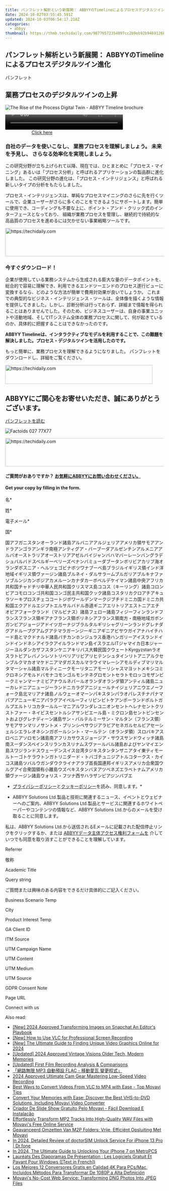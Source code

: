 ```yaml
---
title: パンフレット解析という新展開： ABBYYのTimelineによるプロセスデジタルツイン進化
date: 2024-10-02T03:55:45.591Z
updated: 2024-10-03T06:54:17.218Z
categories:
  - abbyy
thumbnail: https://thmb.techidaily.com/98776572354897cc2b9eb92b9469126b6b1576e9ed20c23d2405392dbcb37fbd.jpg
---
```


## パンフレット解析という新展開： ABBYYのTimelineによるプロセスデジタルツイン進化

パンフレット

## 業務プロセスのデジタルツインの上昇

![The Rise of the Process Digital Twin - ABBYY Timeline brochure](https://static1.abbyy.com/abbyycommedia/30459/21d-digitaltwin-jp-262x340.png)

<!-- affiliate ads begin -->
<span id="1936838">
					<video width="374" height="48" style="cursor:pointer"
           poster="//a.impactradius-go.com/display-clicktoplayimage/1936838.png"
           onclick="if(!this.playClicked){this.play();this.setAttribute('controls',true);this.playClicked=true;}">
	   <source src="//a.impactradius-go.com/display-ad/18409-1936838">
	   <img src="//a.impactradius-go.com/display-clicktoplayimage/1936838.png" style="border: none; height: 100%; width: 100%; object-fit: contain">
	</video>
	<div style="width:234px;text-align:center"><a href="javascript:window.open(decodeURIComponent('https%3A%2F%2Fcoinrule.sjv.io%2Fc%2F5597632%2F1936838%2F18409'), '_blank');void(0);">Click here</a></div>
</span>
<img height="0" width="0" src="https://imp.pxf.io/i/5597632/1936838/18409" style="position:absolute;visibility:hidden;" border="0" />
<!-- affiliate ads end -->

### 自社のデータを使いこなし、 業務プロセスを理解しましょう。 未来を予見し、 さらなる効率化を実現しましょう。

この研究分野が立ち上げられて以降、現在では、ひとまとめに「プロセス・マイニング」あるいは「プロセス分析」と呼ばれるアプリケーションの製品群に進化しました。 この研究分野の進化は、「プロセス・インテリジェンス」と呼ばれる新しいタイプの分析をもたらしました。

プロセス・インテリジェンスは、単純なプロセスマイニングのさらに先を行くツールで、企業ユーザーがさらに多くのことをできるようにサポートします。簡単に使用でき、コーディングも不要な上に、ポイント・アンド・クリック式のインターフェースとなっており、 組織が業務プロセスを管理し、継続的で持続的な高品質のプロセスを進めるには欠かせない事業戦略ツールです。

<!-- affiliate ads begin -->
<a href="https://aligracehair.sjv.io/c/5597632/1938721/19272" target="_top" id="1938721">
  <img src="//a.impactradius-go.com/display-ad/19272-1938721" border="0" alt="https://techidaily.com" width="728" height="90"/>
</a>
<img height="0" width="0" src="https://aligracehair.sjv.io/i/5597632/1938721/19272" style="position:absolute;visibility:hidden;" border="0" />
<!-- affiliate ads end -->

### 今すぐダウンロード！

企業が使用している業務システムから生成される膨大な量のデータポイントを、総合的で容易に理解でき、利用できるエンドツーエンドのプロセス遂行ビューに変換するなら、どのような方法が簡単で費用対効果が良いでしょうか。 これまでの典型的なビジネス・インテリジェンス・ツールは、全体像を描くような情報を提供してきました。しかし、診断分析は行っておらず、詳細まで情報を得られることはありませんでした。そのため、ビジネスユーザーは、自身の事業ユニットや活動地域、そしてITシステム全体の業務プロセスに関して、何が起きているのか、具体的に把握することはできなかったのです。

**ABBYY Timelineは、インタラクティブなモデルを利用することで、この難題を解決しました。プロセス・デジタルツインを活用したのです。**

もっと簡単に、業務プロセスを理解できるようになりました。 パンフレットをダウンロードし、詳細をご覧ください。

<!-- affiliate ads begin -->
<a href="https://review-au.sjv.io/c/5597632/2098703/14409" target="_top" id="2098703">
  <img src="//a.impactradius-go.com/display-ad/14409-2098703" border="0" alt="https://techidaily.com" width="468" height="60"/>
</a>
<img height="0" width="0" src="https://review-au.sjv.io/i/5597632/2098703/14409" style="position:absolute;visibility:hidden;" border="0" />
<!-- affiliate ads end -->

## ABBYYにご関心をお寄せいただき、誠にありがとうございます。

[パンフレットを読む](https://digital.abbyy.com/hubfs/content/brochure-rise-of-the-process-digital-twin-jp.pdf "パンフレットを読む") 

![Factoids 027 77X77](https://static4.abbyy.com/abbyycommedia/31652/factoids-027-77x77.svg)

<!-- affiliate ads begin -->
<a href="https://ephamedtechinc.pxf.io/c/5597632/2136618/26400" target="_top" id="2136618">
  <img src="//a.impactradius-go.com/display-ad/26400-2136618" border="0" alt="https://techidaily.com" width="728" height="90"/>
</a>
<img height="0" width="0" src="https://ephamedtechinc.pxf.io/i/5597632/2136618/26400" style="position:absolute;visibility:hidden;" border="0" />
<!-- affiliate ads end -->

#### ご質問がおありですか？ [お気軽にABBYYにお問い合わせください。](https://tools.techidaily.com/abbyy/products/)

#### Get your copy by filling in the form.

名\*

姓\*

電子メール\*

国\*

国アフガニスタンオーランド諸島アルバニアアルジェリアアメリカ領サモアアンドラアンゴラアンギラ南極アンティグア・バーブーダアルゼンチンアルメニアアルバオーストラリアオーストリアアゼルバイジャンバハマバーレーンバングラデシュバルバドスベルギーベリーズベナンバミューダブータンボリビアカリブ海オランダボスニア・ヘルツェゴビナボツワナブーベ島ブラジルイギリス領インド洋地域イギリス領ヴァージン諸島ブルネイ・ダルサラームブルガリアブルキナファソブルンジカンボジアカメルーンカナダカーボベルデケイマン諸島中央アフリカ共和国チャドチリ中華人民共和国クリスマス島ココス（キーリング）諸島コロンビアコモロコンゴ共和国コンゴ民主共和国クック諸島コスタリカクロアチアキュラソーキプロスチェココートジボワールデンマークジブチドミニカ国ドミニカ共和国エクアドルエジプトエルサルバドル赤道ギニアエリトリアエストニアエチオピアフォークランド（マルビナス）諸島フェロー諸島フィジーフィンランドフランスフランス領ギアナフランス領ポリネシアフランス領南方・南極地域ガボンガンビアジョージアドイツガーナジブラルタルギリシャグリーンランドグレナダグアドループグアムグアテマラガーンジーギニアギニアビサウガイアナハイチハード島とマクドナルド諸島バチカンホンジュラス香港ハンガリーアイスランドインドインドネシアイラクアイルランドマン島イスラエルITジャマイカ日本ジャージーヨルダンカザフスタンケニアキリバス大韓民国クウェートKyrgyzstanラオスラトビアレバノンレソトリベリアリビアリヒテンシュタインリトアニアルクセンブルクマカオマケドニアマダガスカルマラウイマレーシアモルディブマリマルタマーシャル諸島マルティニークモーリタニアモーリシャスマヨットメキシコミクロネシアモルドバモナコモンゴルモンテネグロモントセラトモロッコモザンビークミャンマーナミビアナウルネパールオランダオランダ領アンティル諸島ニューカレドニアニュージーランドニカラグアニジェールナイジェリアニウエノーフォーク島北マリアナ諸島ノルウェーオマーンパキスタンパラオパレスチナパナマパプアニューギニアパラグアイペルーフィリピンピトケアンポーランドポルトガルプエルトリコカタールルーマニアルワンダレユニオンセントヘレナセントクリストファー・ネイビスセントルシアサンピエール島・ミクロン島セントビンセントおよびグレナディーン諸島サン・バルテルミーサン・マルタン（フランス領）サモアサンマリノサントメ・プリンシペサウジアラビアセネガルセルビアセーシェルシエラレオネシンガポールシント・マールテン（オランダ領）スロバキアスロベニアソロモン諸島南アフリカサウスジョージア・サウスサンドウィッチ諸島南スーダンスペインスリランカスリナムスヴァールバル諸島およびヤンマイエン島スワジランドスウェーデンスイス台湾タジキスタンタンザニアタイ東ティモールトーゴトケラウトンガトリニダード・トバゴチュニジアトルコタークス・カイコス諸島ツバルウガンダウクライナアラブ首長国連邦イギリスアメリカ合衆国ウルグアイ合衆国領有小離島ウズベキスタンバヌアツベネズエラベトナムアメリカ領ヴァージン諸島ウォリス・フツナ西サハラザンビアジンバブエ

* [プライバシーポリシー](https://tools.techidaily.com/abbyy/products/)と[クッキーポリシー](https://tools.techidaily.com/abbyy/products/)を読み、同意します。\*

* ABBYY Solutions Ltd.製品と技術に関連するニュース、イベントとウェビナーへのご案内、ABBYY Solutions Ltd.製品とサービスに関連するホワイトペーパーやコンテンツの情報など、ABBYY Solutions Ltd.からのメールを受け取ることに同意します。  
    
私は、ABBYY Solutions Ltd.から送信されるEメールに記載された配信停止リンクをクリックするか、または [ABBYYデータ主体アクセス権利フォームを](https://tools.techidaily.com/abbyy/products/) 介していつでも同意を取り消すことができることを理解しています。

Referrer

敬称

Academic Title

Query string

ご質問または興味のある内容をできるだけ具体的にご記入ください。

Business Scenario Temp

City

Product Interest Temp

GA Client ID

ITM Source

UTM Campaign Name

UTM Content

UTM Medium

UTM Source

GDPR Consent Note

Page URL

Connect with us

<ins class="adsbygoogle"
     style="display:block"
     data-ad-format="autorelaxed"
     data-ad-client="ca-pub-7571918770474297"
     data-ad-slot="1223367746"></ins>

<ins class="adsbygoogle"
     style="display:block"
     data-ad-client="ca-pub-7571918770474297"
     data-ad-slot="8358498916"
     data-ad-format="auto"
     data-full-width-responsive="true"></ins>

<span class="atpl-alsoreadstyle">Also read:</span>
<div><ul>
<li><a href="https://snapchat-videos.techidaily.com/new-2024-approved-transforming-images-on-snapchat-an-editors-playbook/"><u>[New] 2024 Approved Transforming Images on Snapchat An Editor's Playbook</u></a></li>
<li><a href="https://screen-capture.techidaily.com/new-how-to-use-vlc-for-professional-screen-recording/"><u>[New] How to Use VLC for Professional Screen Recording</u></a></li>
<li><a href="https://youtube-lab.techidaily.com/he-ultimate-guide-to-finding-unique-video-graphics-online-for-2024/"><u>[New] The Ultimate Guide to Finding Unique Video Graphics Online for 2024</u></a></li>
<li><a href="https://fox-boxes.techidaily.com/updated-2024-approved-vintage-visions-older-tech-modern-memories/"><u>[Updated] 2024 Approved Vintage Visions Older Tech, Modern Memories</u></a></li>
<li><a href="https://on-screen-recording.techidaily.com/updated-first-film-recording-analysis-and-comparisons/"><u>[Updated] First Film Recording Analysis & Comparisons</u></a></li>
<li><a href="https://solve-marvelous.techidaily.com/mp3-flac/"><u>「網路無限 MP3 自動預設 FLAC - 移動愛瓦 變更程式」</u></a></li>
<li><a href="https://article-files.techidaily.com/2024-approved-ultimate-cam-gear-mastering-low-speed-video-recording/"><u>2024 Approved Ultimate Cam Gear Mastering Low-Speed Video Recording</u></a></li>
<li><a href="https://solve-marvelous.techidaily.com/best-ways-to-convert-videos-from-vlc-to-mp4-with-ease-top-movavi-tips/"><u>Best Ways to Convert Videos From VLC to MP4 with Ease - Top Movavi Tips</u></a></li>
<li><a href="https://solve-marvelous.techidaily.com/convert-your-memories-with-ease-discover-the-best-vhs-to-dvd-solutions-including-movavi-video-converter/"><u>Convert Your Memories with Ease: Discover the Best VHS-to-DVD Solutions, Including Movavi Video Converter</u></a></li>
<li><a href="https://solve-marvelous.techidaily.com/criador-de-slide-show-gratuito-pelo-movavi-facil-download-e-instalacao/"><u>Criador De Slide Show Gratuito Pelo Movavi - Fácil Download E Instalação</u></a></li>
<li><a href="https://solve-marvelous.techidaily.com/effortlessly-transform-mp2-tracks-into-high-quality-wav-files-with-movavis-free-online-service/"><u>Effortlessly Transform MP2 Tracks Into High-Quality WAV Files with Movavi's Free Online Service</u></a></li>
<li><a href="https://solve-marvelous.techidaily.com/geavanceerd-omzetten-van-m2p-folders-vrije-efficient-opsluiting-met-movavi/"><u>Geavanceerd Omzetten Van M2P Folders: Vrije, Efficiënt Opsluiting Met Movavi</u></a></li>
<li><a href="https://iphone-unlock.techidaily.com/in-2024-detailed-review-of-doctorsim-unlock-service-for-iphone-13-pro-drfone-by-drfone-ios/"><u>In 2024, Detailed Review of doctorSIM Unlock Service For iPhone 13 Pro | Dr.fone</u></a></li>
<li><a href="https://sim-unlock.techidaily.com/in-2024-the-ultimate-guide-to-unlocking-your-iphone-7-on-metropcs-by-drfone-ios/"><u>In 2024, The Ultimate Guide to Unlocking Your iPhone 7 on MetroPCS</u></a></li>
<li><a href="https://solve-marvelous.techidaily.com/laureats-des-diaporamas-de-presentation-les-logiciels-gratuit-et-payant-pour-windows-text-in-french/"><u>Lauréats Des Diaporamas De Présentation : Les Logiciels Gratuit Et Payant Pour Windows ([Text in French])</u></a></li>
<li><a href="https://some-guidance.techidaily.com/los-mejores-12-conversores-gratis-en-calidad-4k-para-pcsmac-incluidos-metodos-para-transformar-de-1080p-a-alta-definicion/"><u>Los Mejores 12 Conversores Gratis en Calidad 4K Para PCs/Mac, Incluidos Métodos Para Transformar De 1080P a Alta Definición</u></a></li>
<li><a href="https://solve-marvelous.techidaily.com/movavis-no-cost-web-service-transforming-dng-photos-into-jpeg-files/"><u>Movavi's No-Cost Web Service: Transforming DNG Photos Into JPEG Files</u></a></li>
</ul></div>

